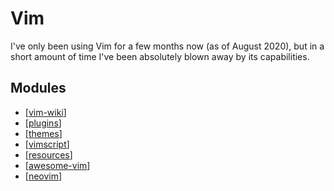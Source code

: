 Vim
===

I've only been using Vim for a few months now (as of August 2020), but in a short amount of time I've been absolutely blown away by its
capabilities.

Modules
---

- [[vim-wiki]]
- [[plugins]]
- [[themes]]
- [[vimscript]]
- [[resources]]
- [[awesome-vim]]
- [[neovim]]

[//begin]: # "Autogenerated link references for markdown compatibility"
[vim-wiki]: vim-wiki/vim-wiki.md "Vim Wiki"
[plugins]: plugins/plugins.md "Vim Plugins"
[themes]: themes/themes.md "Themes"
[vimscript]: vimscript/vimscript.md "VimScript"
[resources]: ../git/resources.md "Resources"
[awesome-vim]: awesome-vim.md "Awesome Vim"
[neovim]: neovim/neovim.md "NeoVim"
[//end]: # "Autogenerated link references"